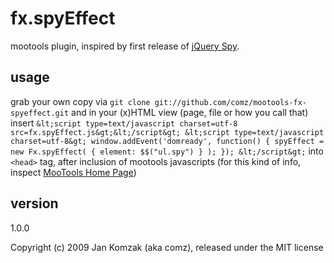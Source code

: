 fx.spyEffect
=========
mootools plugin, inspired by first release of [jQuery Spy](http://leftlogic.com/lounge/articles/jquery_spy2/).

usage
-----
grab your own copy via `git clone git://github.com/comz/mootools-fx-spyeffect.git` and in your (x)HTML view (page, file or how you call that) insert
` &lt;script type=text/javascript charset=utf-8 src=fx.spyEffect.js&gt;&lt;/script&gt;
&lt;script type=text/javascript charset=utf-8&gt;
		window.addEvent('domready', function() {
			spyEffect = new Fx.spyEffect( { element: $$("ul.spy") } );
		});
&lt;/script&gt; ` into `<head>` tag, after inclusion of mootools javascripts (for this kind of info, inspect [MooTools Home Page](http://mootools.net))

version
-------
1.0.0


Copyright (c) 2009 Jan Komzak (aka comz), released under the MIT license